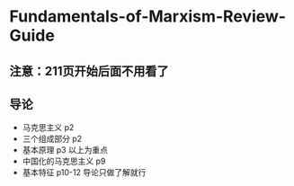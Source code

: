 # Fundamentals-of-Marxism-Review-Guide

## 注意：211页开始后面不用看了

## 导论
* 马克思主义 p2
* 三个组成部分 p2
* 基本原理 p3
以上为重点
* 中国化的马克思主义 p9
* 基本特征 p10-12
导论只做了解就行
